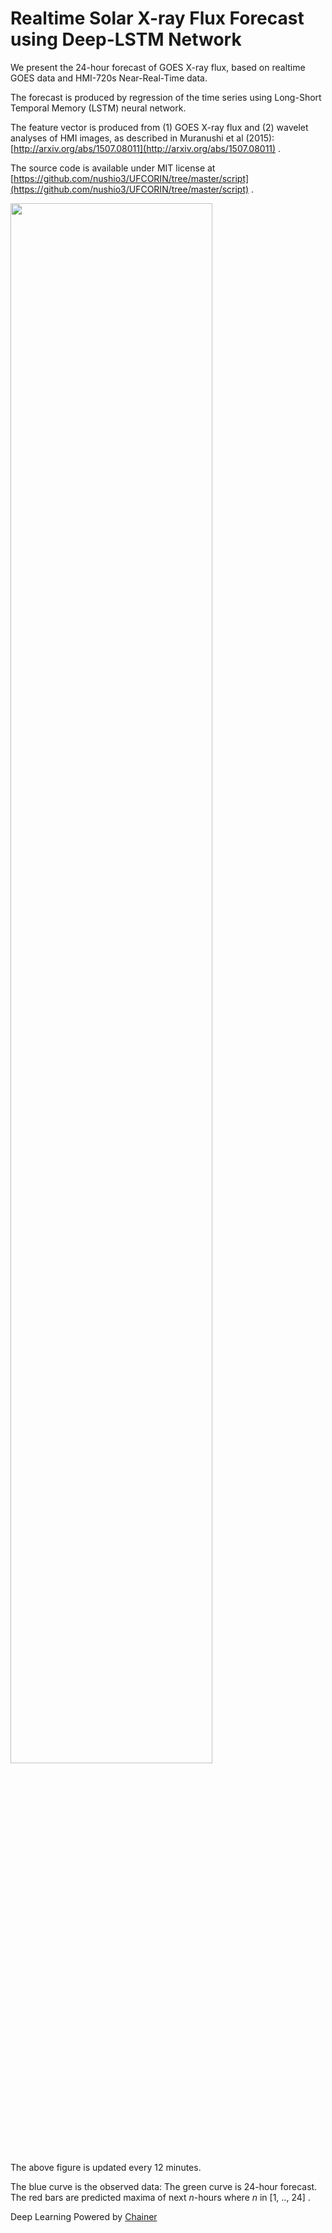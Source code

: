 Realtime Solar X-ray Flux Forecast using Deep-LSTM Network
=====

We present the 24-hour forecast of GOES X-ray flux,
based on realtime GOES data and HMI-720s Near-Real-Time data.

The forecast is produced by regression of the time series
using Long-Short Temporal Memory (LSTM) neural network.

The feature vector is produced from (1) GOES X-ray flux and (2) wavelet analyses of
HMI images, as described in Muranushi et al (2015):
[http://arxiv.org/abs/1507.08011](http://arxiv.org/abs/1507.08011) .

The source code is available under MIT license at
[https://github.com/nushio3/UFCORIN/tree/master/script](https://github.com/nushio3/UFCORIN/tree/master/script) .



<img src='prediction-result.png' width='80%'>

The above figure is updated every 12 minutes.

The blue curve is the observed data:
The green curve is 24-hour forecast.
The red bars are predicted maxima of next *n*-hours where *n* in [1, .., 24] .


Deep Learning Powered by [Chainer](http://chainer.org)
